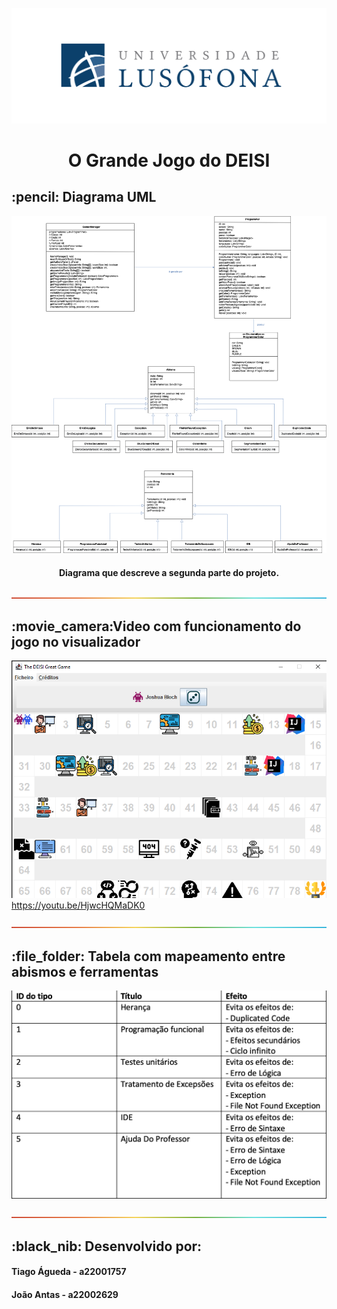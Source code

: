 ![](lusofona-logo.png?raw=true "Logotipo Lusófona")
<h1 align="center"> O Grande Jogo do DEISI </h1>

<h2> :pencil: Diagrama UML</h2>

![](diagrama.png?raw=true "Diagrama")
<h4 align="center">Diagrama que descreve a segunda parte do projeto.</h4>

![---------------------------](separador.png?raw=true "Separador")
<h2> :movie_camera:Video com funcionamento do jogo no visualizador</h2>

[![](ecra.png)](https://youtu.be/HjwcHQMaDK0)
https://youtu.be/HjwcHQMaDK0

![---------------------------](separador.png?raw=true "Separador")

<h2> :file_folder: Tabela com mapeamento entre abismos e ferramentas</h2>

![](tabelaMapeamento.png?raw=true "Tabela Mapeamento")


![---------------------------](separador.png?raw=true "Separador")

<h2 id="about-the-project"> :black_nib: Desenvolvido por:</h2>

<h4>Tiago Águeda - a22001757</h4>
<h4>João Antas - a22002629</h4>
